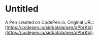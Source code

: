 # Untitled

A Pen created on CodePen.io. Original URL: [https://codepen.io/sidbatala/pen/dPbrKbj](https://codepen.io/sidbatala/pen/dPbrKbj).

